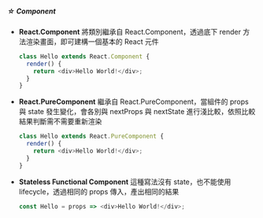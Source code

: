 ##### ☆ Component

- **React.Component**
  將類別繼承自 React.Component，透過底下 render 方法渲染畫面，即可建構一個基本的 React 元件
  ``` js
  class Hello extends React.Component {
    render() {
      return <div>Hello World!</div>;
    }
  }
  ```

- **React.PureComponent**
  繼承自 React.PureComponent，當組件的 props 與 state 發生變化，會各別與 nextProps 與 nextState 進行淺比較，依照比較結果判斷需不需要重新渲染
  ``` js
  class Hello extends React.PureComponent {
    render() {
      return <div>Hello World!</div>;
    }
  }
  ```

- **Stateless Functional Component**
  這種寫法沒有 state，也不能使用 lifecycle，透過相同的 props 傳入，產出相同的結果
  ``` js
  const Hello = props => <div>Hello World!</div>;
  ```
